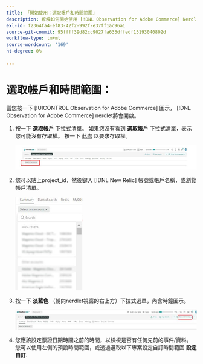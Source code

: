 ```yaml
---
title: 「開始使用：選取帳戶和時間範圍」
description: 瞭解如何開始使用 [!DNL Observation for Adobe Commerce] Nerdlet，只要選取帳戶和時間範圍即可。
exl-id: f2364fa4-ef83-42f2-992f-e37ff1ac96a1
source-git-commit: 95ffff39d82cc9027fa633dffedf15193040802d
workflow-type: tm+mt
source-wordcount: '169'
ht-degree: 0%

---
```


# 選取帳戶和時間範圍：

當您按一下 [!UICONTROL Observation for Adobe Commerce] 圖示， [!DNL Observation for Adobe Commerce] nerdlet將會開啟。

1. 按一下 **選取帳戶** 下拉式清單。 如果您沒有看到 **選取帳戶** 下拉式清單，表示您可能沒有存取權。 按一下 [此處](https://adobe.sharepoint.com/sites/MG/it/IT%20Services%20Wiki/Requesting%20access%20to%20Magento%20Commerce%20New%20Relic.aspx) 以要求存取權。

   ![選取帳戶](../../assets/tools/observation-for-adobe-commerce/start-using-1.jpeg)

1. 您可以貼上project_id，然後鍵入 [!DNL New Relic] 帳號或帳戶名稱，或瀏覽帳戶清單。

   ![瀏覽帳戶清單](../../assets/tools/observation-for-adobe-commerce/start-using-2.jpg)

1. 按一下 **淡藍色** （朝向nerdlet視窗的右上方）下拉式選單，內含時鐘圖示。

   ![按一下下拉式功能表上的](../../assets/tools/observation-for-adobe-commerce/start-using-3.jpg)

1. 您應該設定票證日期時間之前的時間，以檢視是否有任何先前的事件/資料。 您可以使用左側的預設時間範圍，或透過選取以下專案設定自訂時間範圍 **設定自訂**.
